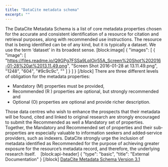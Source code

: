 ```yaml
---
title: "DataCite metadata schema"
excerpt: ""
---
```

The DataCite Metadata Schema is a list of core metadata properties chosen for the accurate and consistent identification of a resource for citation and retrieval purposes, along with recommended use instructions. The resource that is being identified can be of any kind, but it is typically a dataset.
We use the term ‘dataset’ in its broadest sense.
[block:image]
{
  "images": [
    {
      "image": [
        "https://files.readme.io/Q9GPg7FSSa9LpIOir55A_Screen%20Shot%202016-01-28%20at%2013.11.49.png",
        "Screen Shot 2016-01-28 at 13.11.49.png",
        "1248",
        "604",
        "#9c9c9c",
        ""
      ]
    }
  ]
}
[/block]
There are three different levels of obligation for the metadata properties:
- Mandatory (M) properties must be provided,
- Recommended (R ) properties are optional, but strongly recommended and   
- Optional (O) properties are optional and provide richer description.   

Those data centres who wish to enhance the prospects that their metadata will be found, cited and linked to original research are strongly encouraged to submit the Recommended as well a  Mandatory set of properties. Together, the Mandatory and Recommended set of properties and their sub‐properties are especially valuable to information seekers and added‐service providers, such as indexers. DataCite strongly urge the inclusion of metadata identified as Recommended for the purpose of achieving greater exposure for the resource’s metadata record, and therefore, the underlying research itself.   
[block:api-header]
{
  "type": "basic",
  "title": "External Documentation"
}
[/block]
[DataCite Metadata Schema Version 3.1](http://schema.datacite.org/meta/kernel-3.1/index.html)